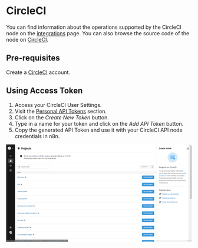 # CircleCI

You can find information about the operations supported by the CircleCI node on the [integrations](https://n8n.io/integrations/n8n-nodes-base.circleCi) page. You can also browse the source code of the node on [CircleCI](https://github.com/n8n-io/n8n/tree/master/packages/nodes-base/nodes/CircleCi).

## Pre-requisites

Create a [CircleCI](https://circleci.com/) account. 

## Using Access Token

1. Access your CircleCI User Settings.
2. Visit the [Personal API Tokens](https://app.circleci.com/settings/user/tokens) section.
3. Click on the *Create New Token* button.
4. Type in a name for your token and click on the *Add API Token* button.
5. Copy the generated API Token and use it with your CircleCI API node credentials in n8n.

![Getting CircleCI credentials](./using-access-token.gif)
